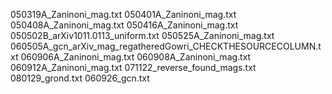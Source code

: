 050319A_Zaninoni_mag.txt
050401A_Zaninoni_mag.txt
050408A_Zaninoni_mag.txt
050416A_Zaninoni_mag.txt
050502B_arXiv1011.0113_uniform.txt
050525A_Zaninoni_mag.txt
060505A_gcn_arXiv_mag_regatheredGowri_CHECKTHESOURCECOLUMN.txt
060906A_Zaninoni_mag.txt
060908A_Zaninoni_mag.txt
060912A_Zaninoni_mag.txt
071122_reverse_found_mags.txt
080129_grond.txt
060926_gcn.txt